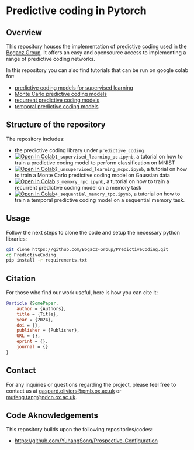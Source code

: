 # Predictive coding in Pytorch

## Overview
This repository houses the implementation of [predictive coding](https://www.sciencedirect.com/science/article/pii/S0022249615000759) used in the [Bogacz Group](https://www.mrcbndu.ox.ac.uk/groups/bogacz-group). It offers an easy and opensource access to implementing a range of predictive coding networks.

In this repository you can also find tutorials that can be run on google colab for:
- [predictive coding models for supervised learning](https://pubmed.ncbi.nlm.nih.gov/28333583/)
- [Monte Carlo predictive coding models](https://www.biorxiv.org/content/10.1101/2024.02.29.581455v1.full)
- [recurrent predictive coding models](https://journals.plos.org/ploscompbiol/article?id=10.1371/journal.pcbi.1010719#:~:text=The%20recurrent%2C%20single%2Dlayer%20network,instead%20of%20the%20signal%20itself.)
- [temporal predictive coding models](https://arxiv.org/abs/2305.11982)



## Structure of the repository
The repository includes:
- the predictive coding library under `predictive_coding`
- [![Open In Colab](https://colab.research.google.com/assets/colab-badge.svg)](https://colab.research.google.com/github/Bogacz-Group/PredictiveCoding/blob/main/1_supervised_learning_pc.ipynb)`1_supervised_learning_pc.ipynb`, a tutorial on how to train a predictive coding model to perform classification on MNIST 
- [![Open In Colab](https://colab.research.google.com/assets/colab-badge.svg)](https://colab.research.google.com/github/Bogacz-Group/PredictiveCoding/blob/main/2_unsupervised_learning_mcpc.ipynb)`2_unsupervised_learning_mcpc.ipynb`, a tutorial on how to train a Monte Carlo predictive coding model on Gaussian data
- [![Open In Colab](https://colab.research.google.com/assets/colab-badge.svg)](https://colab.research.google.com/github/Bogacz-Group/PredictiveCoding/blob/main/3_memory_rpc.ipynb)
`3_memory_rpc.ipynb`, a tutorial on how to train a recurrent predictive coding model on a memory task
- [![Open In Colab](https://colab.research.google.com/assets/colab-badge.svg)](https://colab.research.google.com/github/Bogacz-Group/PredictiveCoding/blob/main/4_sequential_memory_tpc.ipynb)`4_sequential_memory_tpc.ipynb`, a tutorial on how to train a temporal predictive coding model on a sequential memory task.


## Usage
Follow the next steps to clone the code and setup the necessary python libraries:

```bash
git clone https://github.com/Bogacz-Group/PredictiveCoding.git
cd PredictiveCoding
pip install -r requirements.txt
```

## Citation
For those who find our work useful, here is how you can cite it:

```bibtex
@article {SomePaper,
	author = {Authors},
	title = {Title},
	year = {2024},
	doi = {},
	publisher = {Publisher},
	URL = {},
	eprint = {},
	journal = {}
}

```

## Contact
For any inquiries or questions regarding the project, please feel free to contact us at gaspard.oliviers@pmb.ox.ac.uk or mufeng.tang@ndcn.ox.ac.uk.

## Code Aknowledgements
This repository builds upon the following repositories/codes:
- https://github.com/YuhangSong/Prospective-Configuration
